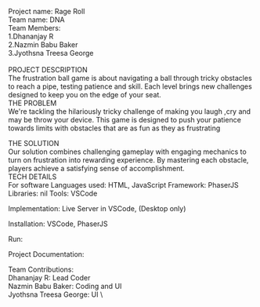 Project name: Rage Roll \
Team name: DNA \
Team Members: \
1.Dhananjay R \
2.Nazmin Babu Baker \
3.Jyothsna Treesa George \
\
PROJECT DESCRIPTION \
The frustration ball game is about navigating a ball through tricky obstacles to reach a pipe, testing patience and skill. Each level brings new challenges designed to keep you on the edge of your seat.
\
THE PROBLEM \
We're tackling the hilariously tricky challenge of making you laugh ,cry and may be throw your device. This game is designed to push your patience towards limits with obstacles that are as fun as they as frustrating

THE SOLUTION \
Our solution combines challenging gameplay with engaging mechanics to turn on frustration into rewarding experience. By mastering each obstacle, players achieve a satisfying sense of accomplishment.
\
TECH DETAILS
\
For software
Languages used: HTML, JavaScript
Framework: PhaserJS
Libraries: nil
Tools: VSCode

Implementation: Live Server in VSCode, (Desktop only)

Installation: VSCode, PhaserJS

Run:

Project Documentation:

Team Contributions: \
Dhananjay R: Lead Coder \
Nazmin Babu Baker: Coding and UI \
Jyothsna Treesa George: UI \
